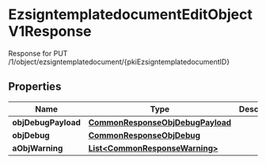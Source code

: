 

# EzsigntemplatedocumentEditObjectV1Response

Response for PUT /1/object/ezsigntemplatedocument/{pkiEzsigntemplatedocumentID}

## Properties

| Name | Type | Description | Notes |
|------------ | ------------- | ------------- | -------------|
|**objDebugPayload** | [**CommonResponseObjDebugPayload**](CommonResponseObjDebugPayload.md) |  |  [optional] |
|**objDebug** | [**CommonResponseObjDebug**](CommonResponseObjDebug.md) |  |  [optional] |
|**aObjWarning** | [**List&lt;CommonResponseWarning&gt;**](CommonResponseWarning.md) |  |  [optional] |




